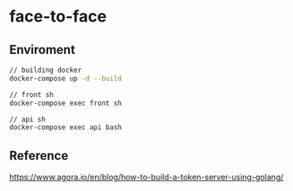 # face-to-face

## Enviroment

```sh
// building docker
docker-compose up -d --build

// front sh 
docker-compose exec front sh 

// api sh
docker-compose exec api bash
```

## Reference
https://www.agora.io/en/blog/how-to-build-a-token-server-using-golang/